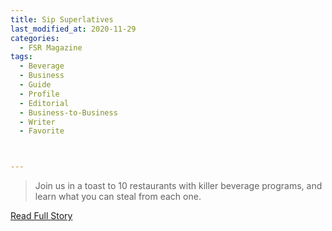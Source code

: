 ```yaml
---
title: Sip Superlatives
last_modified_at: 2020-11-29
categories:
  - FSR Magazine
tags:
  - Beverage
  - Business
  - Guide
  - Profile
  - Editorial 
  - Business-to-Business
  - Writer
  - Favorite



---
```


> Join us in a toast to 10 restaurants with killer beverage programs, and learn what you can steal from each one. 

<a href="http://www.omagdigital.com/publication/?i=491605&ver=html5&p=58" target="_blank">Read Full Story</a>
